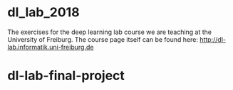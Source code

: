 # dl_lab_2018
The exercises for the deep learning lab course we are teaching at the University of Freiburg.  The course page itself can be found here: http://dl-lab.informatik.uni-freiburg.de

# dl-lab-final-project
